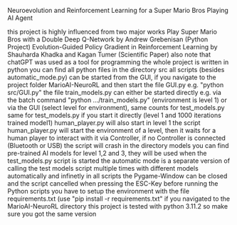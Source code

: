 Neuroevolution and Reinforcement Learning for a Super Mario Bros Playing AI Agent

this project is highly influenced from two major works
Play Super Mario Bros with a Double Deep Q-Network by Andrew Grebenisan (Python Project)
Evolution-Guided Policy Gradient in Reinforcement Learning by Shauharda Khadka and Kagan Tumer (Scientific Paper)
also note that chatGPT was used as a tool for programming
the whole project is written in python
you can find all python files in the directory src
all scripts (besides automatic_mode.py) can be started from the GUI, if you navigate to the project folder MarioAI-NeuroRL and then start the file GUI.py e.g. "python src/GUI.py"
the file train_models.py can either be started directly e.g. via the batch command "python .../train_models.py" (environment is level 1) or via the GUI (select level for environment), same counts for test_models.py
same for test_models.py if you start it directly (level 1 and 1000 iterations trained model1) human_player.py will also start in level 1
the script human_player.py will start the environment of a level, then it waits for a human player to interact with it via Controller, if no Controller is connected (Bluetooth or USB) the script will crash
in the directory models you can find pre-trained AI models for level 1,2 and 3, they will be used when the test_models.py script is started
the automatic mode is a separate version of calling the test models script multiple times with different models automatically and infinetly
in all scripts the Pygame-Window can be closed and the script cancelled when pressing the ESC-Key
before running the Python scripts you have to setup the environment with the file requirements.txt (use "pip install -r requirements.txt" if you navigated to the MarioAI-NeuroRL directory
this project is tested with python 3.11.2 so make sure you got the same version
